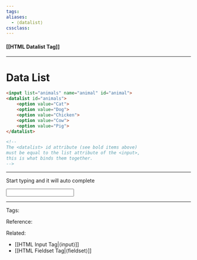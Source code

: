 ```yaml
---
tags: 
aliases: 
  - ⟨datalist⟩
cssclass: 
---
```


#### [[HTML Datalist Tag]]

---

# Data List

```html
<input list="animals" name="animal" id="animal">
<datalist id="animals">
    <option value="Cat">
    <option value="Dog">
    <option value="Chicken">
    <option value="Cow">
    <option value="Pig">
</datalist>

<!--
The <datalist> id attribute (see bold items above) 
must be equal to the list attribute of the <input>, 
this is what binds them together.
-->

```

---

Start typing and it will auto complete

<input list="animals" name="animal" id="animal">
<datalist id="animals">
    <option value="Cat">
    <option value="Dog">
    <option value="Chicken">
    <option value="Cow">
    <option value="Pig">
</datalist>

---
Tags: 

Reference:

Related:
- [[HTML Input Tag|⟨input⟩]]
- [[HTML Fieldset Tag|⟨fieldset⟩]]
